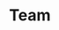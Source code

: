 ---
title: Team
menu:
  column_1:
    Name: Team
resources:
  - src: gregoryai_background.png
    name: "header"
options:
  unlisted: false
  showHeader: true
  hideFooter: false
  hideSubscribeForm: true
  header: mini
---